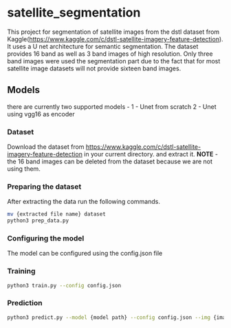 # satellite_segmentation
This project for segmentation of satellite images from the dstl dataset from Kaggle(https://www.kaggle.com/c/dstl-satellite-imagery-feature-detection). It uses a U net architecture for semantic segmentation. The dataset provides 16 band as well as 3 band images of high resolution. Only three band images were used the segmentation part due to the fact that for most satellite image datasets will not provide sixteen band images.

## Models
there are currently two supported models - 
1 - Unet from scratch
2 - Unet using vgg16 as encoder

### Dataset
Download the dataset from https://www.kaggle.com/c/dstl-satellite-imagery-feature-detection in your current directory. and extract it. 
**NOTE** - the 16 band images can be deleted from the dataset because we are not using them.

### Preparing the dataset
After extracting the data run the following commands.
```bash
mv {extracted file name} dataset
python3 prep_data.py
```
### Configuring the model
The model can be configured using the config.json file

### Training
```bash
python3 train.py --config config.json
```

### Prediction
```bash
python3 predict.py --model {model path} --config config.json --img {image path} 
```
